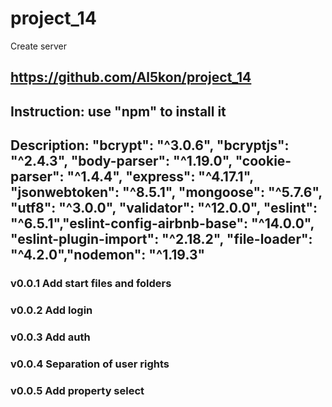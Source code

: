 # project_14
Create server
## https://github.com/Al5kon/project_14

## Instruction: use "npm" to install it

## Description: "bcrypt": "^3.0.6", "bcryptjs": "^2.4.3", "body-parser": "^1.19.0", "cookie-parser": "^1.4.4", "express": "^4.17.1", "jsonwebtoken": "^8.5.1", "mongoose": "^5.7.6", "utf8": "^3.0.0", "validator": "^12.0.0", "eslint": "^6.5.1","eslint-config-airbnb-base": "^14.0.0", "eslint-plugin-import": "^2.18.2", "file-loader": "^4.2.0","nodemon": "^1.19.3"
### v0.0.1 Add start files and folders
### v0.0.2 Add login
### v0.0.3 Add auth
### v0.0.4 Separation of user rights
### v0.0.5 Add property select
